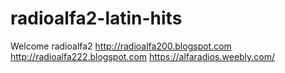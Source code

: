 # radioalfa2-latin-hits
Welcome  radioalfa2
http://radioalfa200.blogspot.com      http://radioalfa222.blogspot.com
 https://alfaradios.weebly.com/
